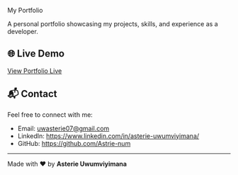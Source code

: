 My Portfolio

A personal portfolio showcasing my projects, skills, and experience as a developer.

## 🌐 Live Demo

[View Portfolio Live](https://myportfolio-astrie-nums-projects.vercel.app/project)

## 📬 Contact

Feel free to connect with me:

- Email: uwasterie07@gmail.com  
- LinkedIn: https://www.linkedin.com/in/asterie-uwumviyimana/  
- GitHub: https://github.com/Astrie-num

---

Made with ❤️ by **Asterie Uwumviyimana**
